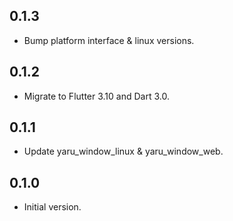 
## 0.1.3

- Bump platform interface & linux versions.

## 0.1.2

- Migrate to Flutter 3.10 and Dart 3.0.

## 0.1.1

- Update yaru_window_linux & yaru_window_web.

## 0.1.0

- Initial version.
